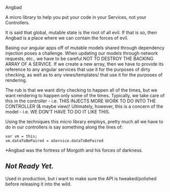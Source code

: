 Angbad

A micro library to help you put your code in your Services, not your Controllers.

  It is said that global, mutable state is the root of all evil. If that is so,
then Angbad is a place where we can contain the forces of evil.

  Basing our angular apps off of mutable models shared through dependency injection
poses a challenge.  When updating our models through network requests, etc.,
we have to be careful NOT TO DESTROY THE BACKING ARRAY OF A SERVICE.
If we create a new array, then we have to provide its reference
to any angular services that use it for the purposes of dirty checking, as well as
to any views/templates/ that use it for the purposes of rendering.

  The rub is that we want dirty checking to happen all of the times,
but we want rendering to happen only some of the times.
Typically, we take care of this in the controller -
i.e. THIS INJECTS MORE WORK TO DO INTO THE CONTROLLER (& maybe view)!
Ultimately, however, this is a concern of the model -
i.e. WE DON'T HAVE TO DO IT LIKE THIS.

Using the techniques this micro library employs, pretty much all we have to do
in our controllers is say something along the lines of:
```
var vm = this;
vm.dataToBePaired = aService.dataToBePaired
```


\*Angbad was the fortress of Morgoth and his forces of darkness.

 *Not Ready Yet.*
 ---
 Used in production, but i want to make sure
 the API is tweaked/polished before releasing it
 into the wild.
